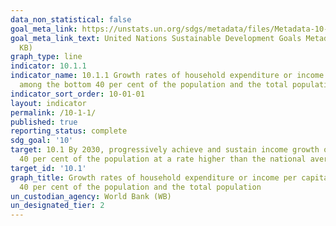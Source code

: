 ```yaml
---
data_non_statistical: false
goal_meta_link: https://unstats.un.org/sdgs/metadata/files/Metadata-10-01-01.pdf
goal_meta_link_text: United Nations Sustainable Development Goals Metadata (PDF 221
  KB)
graph_type: line
indicator: 10.1.1
indicator_name: 10.1.1 Growth rates of household expenditure or income per capita
  among the bottom 40 per cent of the population and the total population
indicator_sort_order: 10-01-01
layout: indicator
permalink: /10-1-1/
published: true
reporting_status: complete
sdg_goal: '10'
target: 10.1 By 2030, progressively achieve and sustain income growth of the bottom
  40 per cent of the population at a rate higher than the national average
target_id: '10.1'
graph_title: Growth rates of household expenditure or income per capita among the bottom
  40 per cent of the population and the total population
un_custodian_agency: World Bank (WB)
un_designated_tier: 2
---
```

